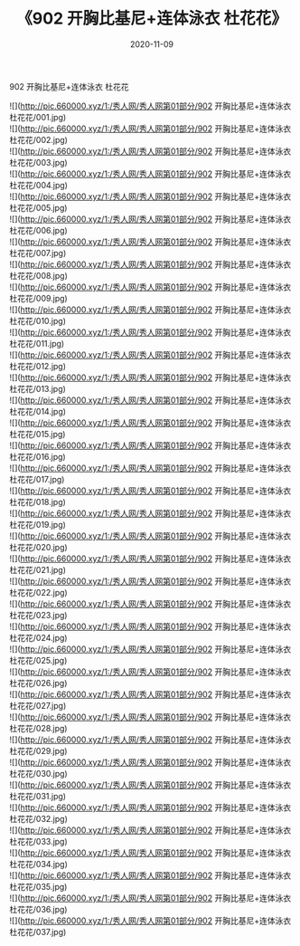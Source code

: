 ﻿---
layout: post
title:  《902 开胸比基尼+连体泳衣 杜花花》
date:   2020-11-09
img: http://pic.660000.xyz/1:/秀人网/秀人网第01部分/902 开胸比基尼+连体泳衣 杜花花/000.jpg
categories: [美女, 清纯, 唯美]
---

902 开胸比基尼+连体泳衣 杜花花

  ![](http://pic.660000.xyz/1:/秀人网/秀人网第01部分/902 开胸比基尼+连体泳衣 杜花花/001.jpg) <br> ![](http://pic.660000.xyz/1:/秀人网/秀人网第01部分/902 开胸比基尼+连体泳衣 杜花花/002.jpg) <br> ![](http://pic.660000.xyz/1:/秀人网/秀人网第01部分/902 开胸比基尼+连体泳衣 杜花花/003.jpg) <br> ![](http://pic.660000.xyz/1:/秀人网/秀人网第01部分/902 开胸比基尼+连体泳衣 杜花花/004.jpg) <br> ![](http://pic.660000.xyz/1:/秀人网/秀人网第01部分/902 开胸比基尼+连体泳衣 杜花花/005.jpg) <br> ![](http://pic.660000.xyz/1:/秀人网/秀人网第01部分/902 开胸比基尼+连体泳衣 杜花花/006.jpg) <br> ![](http://pic.660000.xyz/1:/秀人网/秀人网第01部分/902 开胸比基尼+连体泳衣 杜花花/007.jpg) <br> ![](http://pic.660000.xyz/1:/秀人网/秀人网第01部分/902 开胸比基尼+连体泳衣 杜花花/008.jpg) <br> ![](http://pic.660000.xyz/1:/秀人网/秀人网第01部分/902 开胸比基尼+连体泳衣 杜花花/009.jpg) <br> ![](http://pic.660000.xyz/1:/秀人网/秀人网第01部分/902 开胸比基尼+连体泳衣 杜花花/010.jpg) <br> ![](http://pic.660000.xyz/1:/秀人网/秀人网第01部分/902 开胸比基尼+连体泳衣 杜花花/011.jpg) <br> ![](http://pic.660000.xyz/1:/秀人网/秀人网第01部分/902 开胸比基尼+连体泳衣 杜花花/012.jpg) <br> ![](http://pic.660000.xyz/1:/秀人网/秀人网第01部分/902 开胸比基尼+连体泳衣 杜花花/013.jpg) <br> ![](http://pic.660000.xyz/1:/秀人网/秀人网第01部分/902 开胸比基尼+连体泳衣 杜花花/014.jpg) <br> ![](http://pic.660000.xyz/1:/秀人网/秀人网第01部分/902 开胸比基尼+连体泳衣 杜花花/015.jpg) <br> ![](http://pic.660000.xyz/1:/秀人网/秀人网第01部分/902 开胸比基尼+连体泳衣 杜花花/016.jpg) <br> ![](http://pic.660000.xyz/1:/秀人网/秀人网第01部分/902 开胸比基尼+连体泳衣 杜花花/017.jpg) <br> ![](http://pic.660000.xyz/1:/秀人网/秀人网第01部分/902 开胸比基尼+连体泳衣 杜花花/018.jpg) <br> ![](http://pic.660000.xyz/1:/秀人网/秀人网第01部分/902 开胸比基尼+连体泳衣 杜花花/019.jpg) <br> ![](http://pic.660000.xyz/1:/秀人网/秀人网第01部分/902 开胸比基尼+连体泳衣 杜花花/020.jpg) <br> ![](http://pic.660000.xyz/1:/秀人网/秀人网第01部分/902 开胸比基尼+连体泳衣 杜花花/021.jpg) <br> ![](http://pic.660000.xyz/1:/秀人网/秀人网第01部分/902 开胸比基尼+连体泳衣 杜花花/022.jpg) <br> ![](http://pic.660000.xyz/1:/秀人网/秀人网第01部分/902 开胸比基尼+连体泳衣 杜花花/023.jpg) <br> ![](http://pic.660000.xyz/1:/秀人网/秀人网第01部分/902 开胸比基尼+连体泳衣 杜花花/024.jpg) <br> ![](http://pic.660000.xyz/1:/秀人网/秀人网第01部分/902 开胸比基尼+连体泳衣 杜花花/025.jpg) <br> ![](http://pic.660000.xyz/1:/秀人网/秀人网第01部分/902 开胸比基尼+连体泳衣 杜花花/026.jpg) <br> ![](http://pic.660000.xyz/1:/秀人网/秀人网第01部分/902 开胸比基尼+连体泳衣 杜花花/027.jpg) <br> ![](http://pic.660000.xyz/1:/秀人网/秀人网第01部分/902 开胸比基尼+连体泳衣 杜花花/028.jpg) <br> ![](http://pic.660000.xyz/1:/秀人网/秀人网第01部分/902 开胸比基尼+连体泳衣 杜花花/029.jpg) <br> ![](http://pic.660000.xyz/1:/秀人网/秀人网第01部分/902 开胸比基尼+连体泳衣 杜花花/030.jpg) <br> ![](http://pic.660000.xyz/1:/秀人网/秀人网第01部分/902 开胸比基尼+连体泳衣 杜花花/031.jpg) <br> ![](http://pic.660000.xyz/1:/秀人网/秀人网第01部分/902 开胸比基尼+连体泳衣 杜花花/032.jpg) <br> ![](http://pic.660000.xyz/1:/秀人网/秀人网第01部分/902 开胸比基尼+连体泳衣 杜花花/033.jpg) <br> ![](http://pic.660000.xyz/1:/秀人网/秀人网第01部分/902 开胸比基尼+连体泳衣 杜花花/034.jpg) <br> ![](http://pic.660000.xyz/1:/秀人网/秀人网第01部分/902 开胸比基尼+连体泳衣 杜花花/035.jpg) <br> ![](http://pic.660000.xyz/1:/秀人网/秀人网第01部分/902 开胸比基尼+连体泳衣 杜花花/036.jpg) <br> ![](http://pic.660000.xyz/1:/秀人网/秀人网第01部分/902 开胸比基尼+连体泳衣 杜花花/037.jpg) <br>